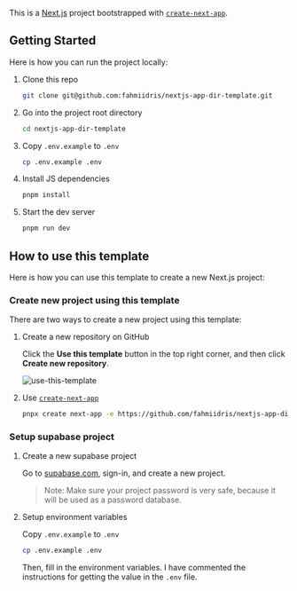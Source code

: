 This is a [Next.js](https://nextjs.org/) project bootstrapped with [`create-next-app`](https://github.com/vercel/next.js/tree/canary/packages/create-next-app).

## Getting Started

Here is how you can run the project locally:

1. Clone this repo

    ```sh
    git clone git@github.com:fahmiidris/nextjs-app-dir-template.git
    ```

2. Go into the project root directory

    ```sh
    cd nextjs-app-dir-template
    ```

3. Copy `.env.example` to `.env`

    ```sh
    cp .env.example .env
    ```

4. Install JS dependencies

    ```sh
    pnpm install
    ```

5. Start the dev server

    ```sh
    pnpm run dev
    ```

## How to use this template

Here is how you can use this template to create a new Next.js project:

### Create new project using this template

There are two ways to create a new project using this template:

1. Create a new repository on GitHub

    Click the **Use this template** button in the top right corner, and then click **Create new repository**.

    ![use-this-template](https://github.com/fahmiidris/nextjs-app-dir-template/assets/85909352/13440548-ffd6-4980-a31c-697de59bb0b1)

2. Use [`create-next-app`](https://github.com/vercel/next.js/tree/canary/packages/create-next-app)

    ```sh
    pnpx create next-app -e https://github.com/fahmiidris/nextjs-app-dir-template project-name
    ```

### Setup supabase project

1.  Create a new supabase project

    Go to [supabase.com](https://supabase.com/), sign-in, and create a new project.

    > Note: Make sure your project password is very safe, because it will be used as a password database.

2.  Setup environment variables

    Copy `.env.example` to `.env`

    ```sh
    cp .env.example .env
    ```

    Then, fill in the environment variables. I have commented the instructions for getting the value in the `.env` file.
